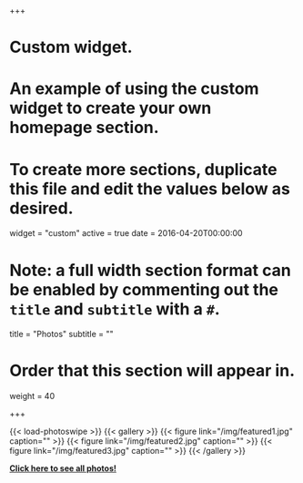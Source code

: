 +++
# Custom widget.
# An example of using the custom widget to create your own homepage section.
# To create more sections, duplicate this file and edit the values below as desired.
widget = "custom"
active = true
date = 2016-04-20T00:00:00

# Note: a full width section format can be enabled by commenting out the `title` and `subtitle` with a `#`.
title = "Photos"
subtitle = ""

# Order that this section will appear in.
weight = 40

+++

{{< load-photoswipe >}}
{{< gallery >}}
{{< figure link="/img/featured1.jpg" caption="" >}}
{{< figure link="/img/featured2.jpg" caption="" >}}
{{< figure link="/img/featured3.jpg" caption="" >}}
{{< /gallery >}}

[**Click here to see all photos!**](/photos)
